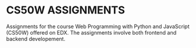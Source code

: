 # CS50W ASSIGNMENTS

Assignments for the course Web Programming with Python and JavaScript (CS50W) offered on EDX. The assignments involve both frontend and backend developement.
